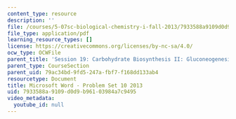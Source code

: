 ```yaml
---
content_type: resource
description: ''
file: /courses/5-07sc-biological-chemistry-i-fall-2013/7933588a9109d0d9b96103984a7c9495_MIT5_07SCF13_Pset10.pdf
file_type: application/pdf
learning_resource_types: []
license: https://creativecommons.org/licenses/by-nc-sa/4.0/
ocw_type: OCWFile
parent_title: 'Session 19: Carbohydrate Biosynthesis II: Gluconeogenesis'
parent_type: CourseSection
parent_uid: 79ac34bd-9fd5-247a-fbf7-f168dd133ab4
resourcetype: Document
title: Microsoft Word - Problem Set 10 2013
uid: 7933588a-9109-d0d9-b961-03984a7c9495
video_metadata:
  youtube_id: null
---
```

